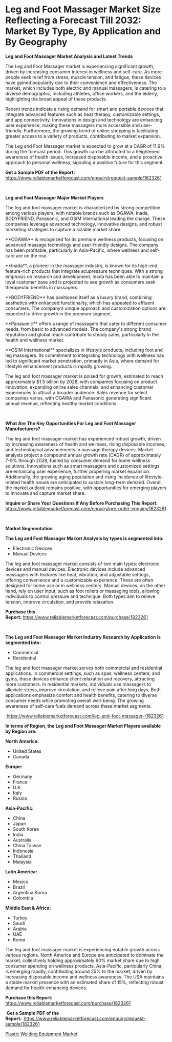<p><h1>Leg and Foot Massager Market Size Reflecting a Forecast Till 2032: Market By Type, By Application and By Geography</h1></p><p><strong>Leg and Foot Massager Market Analysis and Latest Trends</strong></p>
<p><p>The Leg and Foot Massager market is experiencing significant growth, driven by increasing consumer interest in wellness and self-care. As more people seek relief from stress, muscle tension, and fatigue, these devices have gained popularity due to their convenience and effectiveness. The market, which includes both electric and manual massagers, is catering to a diverse demographic, including athletes, office workers, and the elderly, highlighting the broad appeal of these products.</p><p>Recent trends indicate a rising demand for smart and portable devices that integrate advanced features such as heat therapy, customizable settings, and app connectivity. Innovations in design and technology are enhancing user experience, making these massagers more accessible and user-friendly. Furthermore, the growing trend of online shopping is facilitating greater access to a variety of products, contributing to market expansion.</p><p>The Leg and Foot Massager market is expected to grow at a CAGR of 11.9% during the forecast period. This growth can be attributed to a heightened awareness of health issues, increased disposable income, and a proactive approach to personal wellness, signaling a positive future for this segment.</p></p>
<p><strong>Get a Sample PDF of the Report:&nbsp;</strong> <a href="https://www.reliablemarketforecast.com/enquiry/request-sample/1823261?utm_campaign=2246&utm_medium=2&utm_source=Github&utm_content=ia&utm_term=16022025&utm_id=leg-and-foot-massager">https://www.reliablemarketforecast.com/enquiry/request-sample/1823261</a></p>
<p>&nbsp;</p>
<p><strong>Leg and Foot Massager Major Market Players</strong></p>
<p><p>The leg and foot massager market is characterized by strong competition among various players, with notable brands such as OGAWA, Inada, BODYFRIEND, Panasonic, and OSIM International leading the charge. These companies leverage advanced technology, innovative designs, and robust marketing strategies to capture a sizable market share.</p><p>**OGAWA** is recognized for its premium wellness products, focusing on advanced massage technology and user-friendly designs. The company has been profitable, particularly in Asia-Pacific, where wellness and self-care are on the rise. </p><p>**Inada**, a pioneer in the massager industry, is known for its high-end, feature-rich products that integrate acupressure techniques. With a strong emphasis on research and development, Inada has been able to maintain a loyal customer base and is projected to see growth as consumers seek therapeutic benefits in massagers.</p><p>**BODYFRIEND** has positioned itself as a luxury brand, combining aesthetics with enhanced functionality, which has appealed to affluent consumers. The company’s unique approach and customization options are expected to drive growth in the premium segment.</p><p>**Panasonic** offers a range of massagers that cater to different consumer needs, from basic to advanced models. The company's strong brand reputation and global reach contribute to steady sales, particularly in the health and wellness market.</p><p>**OSIM International** specializes in lifestyle products, including foot and leg massagers. Its commitment to integrating technology with wellness has led to significant market penetration, primarily in Asia, where demand for lifestyle enhancement products is rapidly growing.</p><p>The leg and foot massager market is poised for growth, estimated to reach approximately $1.5 billion by 2028, with companies focusing on product innovation, expanding online sales channels, and enhancing customer experiences to attract a broader audience. Sales revenue for select companies varies, with OGAWA and Panasonic generating significant annual revenue, reflecting healthy market conditions.</p></p>
<p>&nbsp;</p>
<p><strong>What Are The Key Opportunities For Leg and Foot Massager Manufacturers?</strong></p>
<p><p>The leg and foot massager market has experienced robust growth, driven by increasing awareness of health and wellness, rising disposable incomes, and technological advancements in massage therapy devices. Market analysts project a compound annual growth rate (CAGR) of approximately 7-9% through 2028, fueled by consumer demand for home wellness solutions. Innovations such as smart massagers and customized settings are enhancing user experience, further propelling market expansion. Additionally, the growing aging population and rising incidence of lifestyle-related health issues are anticipated to sustain long-term demand. Overall, the market outlook remains positive, with opportunities for emerging players to innovate and capture market share.</p></p>
<p><strong>Inquire or Share Your Questions If Any Before Purchasing This Report:</strong> <a href="https://www.reliablemarketforecast.com/enquiry/pre-order-enquiry/1823261?utm_campaign=2246&utm_medium=2&utm_source=Github&utm_content=ia&utm_term=16022025&utm_id=leg-and-foot-massager">https://www.reliablemarketforecast.com/enquiry/pre-order-enquiry/1823261</a></p>
<p>&nbsp;</p>
<p><strong>Market Segmentation</strong></p>
<p><strong>The Leg and Foot Massager Market Analysis by types is segmented into:</strong></p>
<p><ul><li>Electronic Devices</li><li>Manual Devices</li></ul></p>
<p><p>The leg and foot massager market consists of two main types: electronic devices and manual devices. Electronic devices include advanced massagers with features like heat, vibration, and adjustable settings, offering convenience and a customizable experience. These are often designed for home use or in wellness centers. Manual devices, on the other hand, rely on user input, such as foot rollers or massaging tools, allowing individuals to control pressure and technique. Both types aim to relieve tension, improve circulation, and provide relaxation.</p></p>
<p><strong>Purchase this Report:&nbsp;</strong><a href="https://www.reliablemarketforecast.com/purchase/1823261?utm_campaign=2246&utm_medium=2&utm_source=Github&utm_content=ia&utm_term=16022025&utm_id=leg-and-foot-massager">https://www.reliablemarketforecast.com/purchase/1823261</a></p>
<p>&nbsp;</p>
<p><strong>The Leg and Foot Massager Market Industry Research by Application is segmented into:</strong></p>
<p><ul><li>Commercial</li><li>Residential</li></ul></p>
<p><p>The leg and foot massager market serves both commercial and residential applications. In commercial settings, such as spas, wellness centers, and gyms, these devices enhance client relaxation and recovery, attracting more customers. In residential markets, individuals use massagers to alleviate stress, improve circulation, and relieve pain after long days. Both applications emphasize comfort and health benefits, catering to diverse consumer needs while promoting overall well-being. The growing awareness of self-care fuels demand across these market segments.</p></p>
<p><a href="https://www.reliablemarketforecast.com/leg-and-foot-massager-r1823261?utm_campaign=2246&utm_medium=2&utm_source=Github&utm_content=ia&utm_term=16022025&utm_id=leg-and-foot-massager">&nbsp;https://www.reliablemarketforecast.com/leg-and-foot-massager-r1823261</a></p>
<p><strong>In terms of Region, the Leg and Foot Massager Market Players available by Region are:</strong></p>
<p>
    <p> <strong> North America: </strong>
        <ul>
            <li>United States</li>
            <li>Canada</li>
        </ul>
        </p> 
    <p> <strong> Europe: </strong>
        <ul>
            <li>Germany</li>
            <li>France</li>
            <li>U.K.</li>
            <li>Italy</li>
            <li>Russia</li>
        </ul>
        </p> 
    <p> <strong> Asia-Pacific: </strong>
        <ul>
            <li>China</li>
            <li>Japan</li>
            <li>South Korea</li>
            <li>India</li>
            <li>Australia</li>
            <li>China Taiwan</li>
            <li>Indonesia</li>
            <li>Thailand</li>
            <li>Malaysia</li>
        </ul>
        </p> 
    <p> <strong> Latin America: </strong>
        <ul>
            <li>Mexico</li>
            <li>Brazil</li>
            <li>Argentina Korea</li>
            <li>Colombia</li>
        </ul>
        </p> 
    <p> <strong> Middle East & Africa: </strong>
        <ul>
            <li>Turkey</li>
            <li>Saudi</li>
            <li>Arabia</li>
            <li>UAE</li>
            <li>Korea</li>
        </ul>
    </p>
    </p>
<p><p>The leg and foot massager market is experiencing notable growth across various regions. North America and Europe are anticipated to dominate the market, collectively holding approximately 60% market share due to high consumer spending on wellness products. Asia-Pacific, particularly China, is emerging rapidly, contributing around 25% to the market, driven by increasing disposable income and wellness awareness. The USA maintains a stable market presence with an estimated share of 15%, reflecting robust demand for health-enhancing devices.</p></p>
<p><strong>Purchase this Report: </strong><a href="https://www.reliablemarketforecast.com/purchase/1823261?utm_campaign=2246&utm_medium=2&utm_source=Github&utm_content=ia&utm_term=16022025&utm_id=leg-and-foot-massager">https://www.reliablemarketforecast.com/purchase/1823261</a></p>
<p>&nbsp;<strong>Get a Sample PDF of the Report:&nbsp;&nbsp;</strong><a href="https://www.reliablemarketforecast.com/enquiry/request-sample/1823261?utm_campaign=2246&utm_medium=2&utm_source=Github&utm_content=ia&utm_term=16022025&utm_id=leg-and-foot-massager">https://www.reliablemarketforecast.com/enquiry/request-sample/1823261</a></p>
<p><strong></strong></p>
<p><p><a href="https://github.com/skerretflossie9297/Market-Research-Report-List-1/blob/main/plastic-welding-equipment-market.md?utm_campaign=2246&utm_medium=2&utm_source=Github&utm_content=ia&utm_term=16022025&utm_id=leg-and-foot-massager">Plastic Welding Equipment Market</a></p></p>